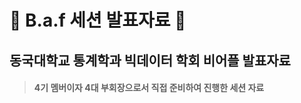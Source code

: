 # :cherry_blossom: B.a.f 세션 발표자료 :cherry_blossom:

## 동국대학교 통계학과 빅데이터 학회 비어플 발표자료        
> #### 4기 멤버이자 4대 부회장으로서 직접 준비하여 진행한 세션 자료
